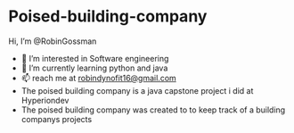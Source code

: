 # Poised-building-company
 Hi, I’m @RobinGossman
- 👀 I’m interested in Software engineering
- 🌱 I’m currently learning python and java
- 📫 reach me at robindynofit16@gmail.com
- The poised building company is a java capstone project i did at Hyperiondev
- The poised building company was created to to keep track of a building companys projects  
